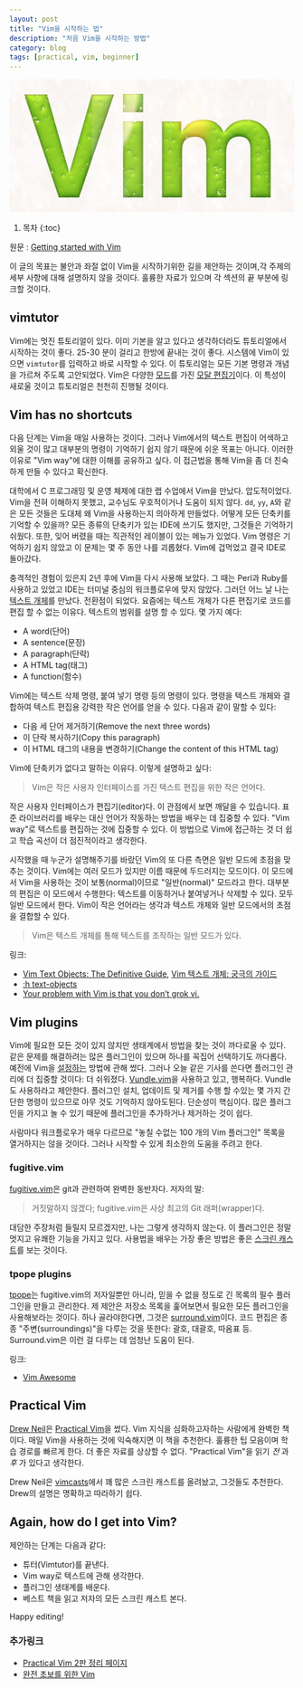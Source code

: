 ```yaml
---
layout: post
title: "Vim을 시작하는 법"
description: "처음 Vim을 시작하는 방법"
category: blog
tags: [practical, vim, beginner]
---
```


![Vim 3D](/images/posts/vim.jpg)

1. 목차
{:toc}

원문 : [Getting started with Vim](http://lucapette.me/getting-started-with-vim)

이 글의 목표는 불안과 좌절 없이 Vim을 시작하기위한 길을 제안하는 것이며,각 주제의 세부 사항에 대해 설명하지 않을 것이다. 훌륭한 자료가 있으며 각 섹션의 끝 부분에 링크할 것이다.

## vimtutor

Vim에는 멋진 튜토리얼이 있다. 이미 기본을 알고 있다고 생각하더라도 튜토리얼에서 시작하는 것이 좋다. 25-30 분이 걸리고 한방에 끝내는 것이 좋다. 시스템에 Vim이 있으면 `vimtutor`를 입력하고 바로 시작할 수 있다. 이 튜토리얼는 모든 기본 명령과 개념을 가르쳐 주도록 고안되었다. Vim은 다양한 [모드](https://en.wikibooks.org/wiki/Learning_the_vi_Editor/Vim/Modes)를 가진 [모달 편집기](http://unix.stackexchange.com/questions/57705/modeless-vs-modal-editors#57708)이다. 이 특성이 새로울 것이고 튜토리얼은 천천히 진행될 것이다.

## Vim has no shortcuts

다음 단계는 Vim을 매일 사용하는 것이다. 그러나 Vim에서의 텍스트 편집이 어색하고 외울 것이 많고 대부분의 명령이 기억하기 쉽지 않기 때문에 쉬운 목표는 아니다. 이러한 이유로 "Vim way"에 대한 이해를 공유하고 싶다. 이 접근법을 통해 Vim을 좀 더 친숙하게 만들 수 있다고 확신한다.

대학에서 C 프로그래밍 및 운영 체제에 대한 랩 수업에서 Vim을 만났다. 압도적이었다. Vim을 전혀 이해하지 못했고, 교수님도 우호적이거나 도움이 되지 않다. `dd`, `yy`, `A`와 같은 모든 것들은 도대체 왜  Vim을 사용하는지 의아하게 만들었다. 어떻게 모든 단축키를 기억할 수 있을까? 모든 종류의 단축키가 있는 IDE에 쓰기도 했지만, 그것들은 기억하기 쉬웠다. 또한, 잊어 버렸을 때는 직관적인 레이블이 있는 메뉴가 있었다. Vim 명령은 기억하기 쉽지 않았고 이 문제는 몇 주 동안 나를 괴롭혔다. Vim에 겁먹었고 결국 IDE로 돌아갔다.

충격적인 경험이 있은지 2년 후에 Vim을 다시 사용해 보았다. 그 때는 Perl과 Ruby를 사용하고 있었고 IDE는 터미널 중심의 워크플로우에 맞지 않았다. 그러던 어느 날 나는 [텍스트 개체](http://vimdoc.sourceforge.net/htmldoc/motion.html#object-select)를 만났다. 전환점이 되었다. 요즘에는 텍스트 개체가 다른 편집기로 코드를 편집 할 수 없는 이유다. 텍스트의 범위를 설명 할 수 있다. 몇 가지 예다:

* A word(단어)
* A sentence(문장)
* A paragraph(단락)
* A HTML tag(태그)
* A function(함수)

Vim에는 텍스트 삭제 명령, 붙여 넣기 명령 등의 명령이 있다. 명령을 텍스트 개체와 결합하여 텍스트 편집용 강력한 작은 언어를 얻을 수 있다. 다음과 같이 말할 수 있다:

* 다음 세 단어 제거하기(Remove the next three words)
* 이 단락 복사하기(Copy this paragraph)
* 이 HTML 태그의 내용을 변경하기(Change the content of this HTML tag)

Vim에 단축키가 없다고 말하는 이유다. 이렇게 설명하고 싶다:

>Vim은 작은 사용자 인터페이스를 가진 텍스트 편집을 위한 작은 언어다.

작은 사용자 인터페이스가 편집기(editor)다. 이 관점에서 보면 깨달을 수 있습니다. 표준 라이브러리를 배우는 대신 언어가 작동하는 방법을 배우는 데 집중할 수 있다. "Vim way"로 텍스트를 편집하는 것에 집중할 수 있다. 이 방법으로 Vim에 접근하는 것 더 쉽고 학습 곡선이 더 점진적이라고 생각한다.

시작했을 때 누군가 설명해주기를 바랐던 Vim의 또 다른 측면은 일반 모드에 초점을 맞추는 것이다. Vim에는 여러 모드가 있지만 이름 때문에 두드러지는 모드이다. 이 모드에서 Vim을 사용하는 것이 보통(normal)이므로 "일반(normal)" 모드라고 한다. 대부분의 편집은 이 모드에서 수행한다: 텍스트를 이동하거나 붙여넣거나 삭제할 수 있다. 모두 일반 모드에서 한다. Vim이 작은 언어라는 생각과 텍스트 개체와 일반 모드에서의 초점을 결합할 수 있다.

>Vim은 텍스트 개체를 통해 텍스트를 조작하는 일반 모드가 있다.

링크:

- [Vim Text Objects: The Definitive Guide](http://blog.carbonfive.com/2011/10/17/vim-text-objects-the-definitive-guide/), [Vim 텍스트 개체: 궁극의 가이드](https://nolboo.kim/blog/2016/10/13/vim-text-objects-definitive-guide/)
- [:h text-objects](http://vimdoc.sourceforge.net/htmldoc/motion.html#object-select)
- [Your problem with Vim is that you don’t grok vi.](http://stackoverflow.com/questions/1218390/what-is-your-most-productive-shortcut-with-vim/1220118#1220118)

## Vim plugins

Vim에 필요한 모든 것이 있지 않지만 생태계에서 방법을 찾는 것이 까다로울 수 있다. 같은 문제를 해결하려는 많은 플러그인이 있으며 하나를 꼭집어 선택하기도 까다롭다. 예전에 Vim을 [설정하는](http://lucapette.me/vim-for-rails-developers-lazy-modern-configuration) 방법에 관해 썼다. 그러나 오늘 같은 기사를 쓴다면 플러그인 관리에 더 집중할 것이다: 더 쉬워졌다. [Vundle.vim](https://github.com/VundleVim/Vundle.vim)을 사용하고 있고, 행복하다. Vundle도 사용하라고 제안한다. 플러그인 설치, 업데이트 및 제거를 수행 할 수있는 몇 가지 간단한 명령이 있으므로 아무 것도 기억하지 않아도된다. 단순성이 핵심이다. 많은 플러그인을 가지고 놀 수 있기 때문에 플러그인을 추가하거나 제거하는 것이 쉽다.

사람마다 워크플로우가 매우 다르므로 "놓칠 수없는 100 개의 Vim 플러그인" 목록을 열거하지는 않을 것이다. 그러나 시작할 수 있게 최소한의 도움을 주려고 한다.

### fugitive.vim

[fugitive.vim](https://github.com/tpope/vim-fugitive)은 git과 관련하여 완벽한 동반자다. 저자의 말:

>거짓말하지 않겠다; fugitive.vim은 사상 최고의 Git 래퍼(wrapper)다.

대담한 주장처럼 들릴지 모르겠지만, 나는 그렇게 생각하지 않는다. 이 플러그인은 정말 멋지고 유쾌한 기능을 가지고 있다. 사용법을 배우는 가장 좋은 방법은 좋은 [스크린 캐스트](http://vimcasts.org/blog/2011/05/the-fugitive-series/)를 보는 것이다.

### tpope plugins

[tpope](https://github.com/tpope)는 fugitive.vim의 저자일뿐만 아니라, 믿을 수 없을 정도로 긴 목록의 필수 플러그인을 만들고 관리한다. 제 제안은 저장소 목록을 훑어보면서 필요한 모든 플러그인을 사용해보라는 것이다. 하나 골라야한다면, 그것은 [surround.vim](https://github.com/tpope/vim-surround)이다. 코드 편집은 종종 "주변(surroundings)"을 다루는 것을 뜻한다: 괄호, 대괄호, 따옴표 등. Surround.vim은 이런 걸 다루는 데 엄청난 도움이 된다.

링크:

* [Vim Awesome](http://vimawesome.com/)

## Practical Vim

[Drew Neil](https://twitter.com/nelstrom)은 [Practical Vim](https://pragprog.com/book/dnvim/practical-vim)을 썼다. Vim 지식을 심화하고자하는 사람에게 완벽한 책이다. 매일 Vim을 사용하는 것에 익숙해지면 이 책을 추천한다. 훌륭한 팁 모음이며 학습 경로를 빠르게 한다. 더 좋은 자료를 상상할 수 없다. "Practical Vim"을 읽기 _전_ 과 _후_ 가 있다고 생각한다.

Drew Neil은 [vimcasts](http://vimcasts.org/)에서 꽤 많은 스크린 캐스트를 올려놨고, 그것들도 추천한다. Drew의 설명은 명확하고 따라하기 쉽다.

## Again, how do I get into Vim?

제안하는 단계는 다음과 같다:

* 튜터(Vimtutor)를 끝낸다.
* Vim way로 텍스트에 관해 생각한다.
* 플러그인 생태계를 배운다.
* 베스트 책을 읽고 저자의 모든 스크린 캐스트 본다.

Happy editing!

### 추가링크

* [Practical Vim 2판 정리 페이지](https://nolboo.kim/practical-vim/)
* [완전 초보를 위한 Vim](https://nolboo.kim/blog/2016/11/15/vim-for-beginner/)


